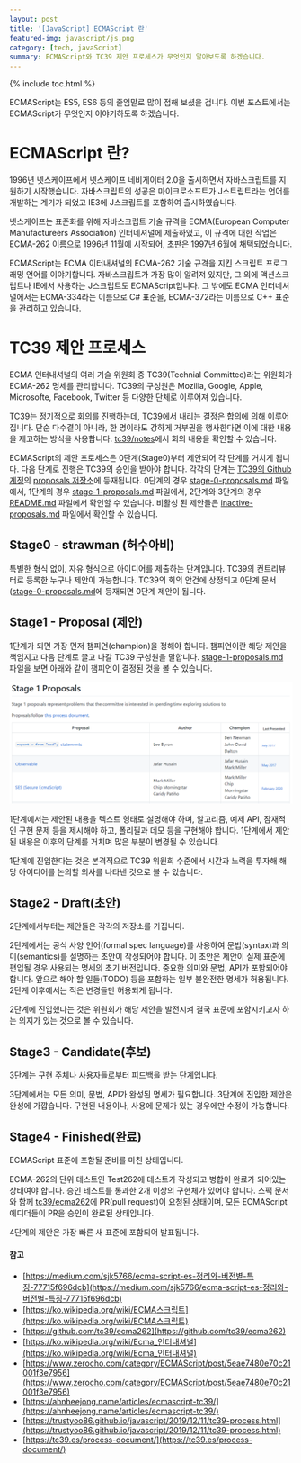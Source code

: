 ```yaml
---
layout: post
title: '[JavaScript] ECMAScript 란'
featured-img: javascript/js.png
category: [tech, javaScript]
summary: ECMAScript와 TC39 제안 프로세스가 무엇인지 알아보도록 하겠습니다.
---
```

{% include toc.html %}

ECMAScript는 ES5, ES6 등의 줄임말로 많이 접해 보셨을 겁니다. 이번 포스트에서는 ECMAScript가 무엇인지 이야기하도록 하겠습니다.

# ECMAScript 란?
1996년 넷스케이프에서 넷스케이프 네비게이터 2.0을 출시하면서 자바스크립트를 지원하기 시작했습니다. 자바스크립트의 성공은 마이크로소프트가 J스트립트라는 언어를 개발하는 계기가 되었고 IE3에 J스크립트를 포함하여 출시하였습니다. 

넷스케이프는 표준화를 위해 자바스크립트 기술 규격을 ECMA(European Computer Manufactureers Association) 인터네셔널에 제출하였고, 이 규격에 대한 작업은 ECMA-262 이름으로 1996년 11월에 시작되어, 초판은 1997년 6월에 채택되었습니다.

ECMAScript는 ECMA 이터내셔널의 ECMA-262 기술 규격을 지킨 스크립트 프로그래밍 언어를 이야기합니다. 자바스크립트가 가장 많이 알려져 있지만, 그 외에 액션스크립트나 IE에서 사용하는 J스크립트도 ECMAScript입니다. 그 밖에도 ECMA 인터네셔널에서는 ECMA-334라는 이름으로 C# 표준을, ECMA-372라는 이름으로 C++ 표준을 관리하고 있습니다.

# TC39 제안 프로세스
ECMA 인터내셔널의 여러 기술 위원회 중 TC39(Technial Committee)라는 위원회가 ECMA-262 명세를 관리합니다. TC39의 구성원은 Mozilla, Google, Apple, Microsofte, Facebook, Twitter 등 다양한 단체로 이루어져 있습니다.

TC39는 정기적으로 회의를 진행하는데, TC39에서 내리는 결정은 합의에 의해 이루어집니다. 단순 다수결이 아니라, 한 명이라도 강하게 거부권을 행사한다면 이에 대한 내용을 제고하는 방식을 사용합니다. [tc39/notes](https://github.com/tc39/notes/tree/master/meetings)에서 회의 내용을 확인할 수 있습니다.

ECMAScript의 제안 프로세스은 0단계(Stage0)부터 제안되어 각 단계를 거치게 됩니다. 다음 단계로 진행은 TC39의 승인을 받아야 합니다. 각각의 단계는 [TC39의 Github 계정](https://github.com/tc39)의 [proposals 저장소](https://github.com/tc39/proposals)에 등재됩니다. 0단계의 경우 [stage-0-proposals.md](https://github.com/tc39/proposals/blob/master/stage-0-proposals.md) 파일에서, 1단계의 경우 [stage-1-proposals.md](https://github.com/tc39/proposals/blob/master/stage-1-proposals.md) 파일에서, 2단계와 3단계의 경우 [README.md](https://github.com/tc39/proposals/blob/master/README.md) 파일에서 확인할 수 있습니다. 비활성 된 제안들은 [inactive-proposals.md](https://github.com/tc39/proposals/blob/master/inactive-proposals.md) 파일에서 확인할 수 있습니다.

## Stage0 - strawman (허수아비)
특별한 형식 없이, 자유 형식으로 아이디어를 제출하는 단계입니다. TC39의 컨트리뷰터로 등록한 누구나 제안이 가능합니다. TC39의 회의 안건에 상정되고 0단계 문서([stage-0-proposals.md](https://github.com/tc39/proposals/blob/master/stage-0-proposals.md)에 등재되면 0단계 제안이 됩니다.

## Stage1 - Proposal (제안)
1단계가 되면 가장 먼저 챔피언(champion)을 정해야 합니다. 챔피언이란 해당 제안을 책임지고 다음 단계로 끌고 나갈 TC39 구성원을 말합니다. [stage-1-proposals.md](https://github.com/tc39/proposals/blob/master/stage-1-proposals.md) 파일을 보면 아래와 같이 챔피언이 결정된 것을 볼 수 있습니다.

![Proposal 챔피언](/assets/img/posts/javascript/tc39_proposal_1_champion.png)

1단계에서는 제안된 내용을 텍스트 형태로 설명해야 하며, 알고리즘, 예제 API, 잠재적인 구현 문제 등을 제시해야 하고, 폴리필과 데모 등을 구현해야 합니다. 1단계에서 제안된 내용은 이후의 단계를 거치며 많은 부분이 변경될 수 있습니다.

1단계에 진입한다는 것은 본격적으로 TC39 위원회 수준에서 시간과 노력을 투자해 해당 아이디어를 논의할 의사를 나타낸 것으로 볼 수 있습니다.

## Stage2 - Draft(초안)
2단계에서부터는 제안들은 각각의 저장소를 가집니다.

2단계에서는 공식 사양 언어(formal spec language)를 사용하여 문법(syntax)과 의미(semantics)를 설명하는 초안이 작성되어야 합니다. 이 초안은 제안이 실제 표준에 편입될 경우 사용되는 명세의 초기 버전입니다. 중요한 의미와 문법, API가 포함되어야 합니다. 앞으로 해야 할 일들(TODO) 등을 포함하는 일부 불완전한 명세가 허용됩니다. 2단계 이후에서는 적은 변경들만 허용되게 됩니다.

2단계에 진입했다는 것은 위원회가 해당 제안을 발전시켜 결국 표준에 포함시키고자 하는 의지가 있는 것으로 볼 수 있습니다.

## Stage3 - Candidate(후보)
3단계는 구현 주체나 사용자들로부터 피드백을 받는 단계입니다.

3단계에서는 모든 의미, 문법, API가 완성된 명세가 필요합니다. 3단계에 진입한 제안은 완성에 가깝습니다. 구현된 내용이나, 사용에 문제가 있는 경우에만 수정이 가능합니다.

## Stage4 - Finished(완료)
ECMAScript 표준에 포함될 준비를 마친 상태입니다.

ECMA-262의 단위 테스트인 Test262에 테스트가 작성되고 병합이 완료가 되어있는 상태여야 합니다. 승인 테스트를 통과한 2개 이상의 구현체가 있어야 합니다. 스팩 문서와 함께 [tc39/ecma262](https://github.com/tc39/ecma262https://github.com/tc39/ecma262)에 PR(pull request)이 요청된 상태이며, 모든 ECMAScript 에디더들이 PR을 승인이 완료된 상태입니다.

4단계의 제안은 가장 빠른 새 표준에 포함되어 발표됩니다.

#### 참고
- [https://medium.com/sjk5766/ecma-script-es-정리와-버전별-특징-77715f696dcb](https://medium.com/sjk5766/ecma-script-es-정리와-버전별-특징-77715f696dcb)
- [https://ko.wikipedia.org/wiki/ECMA스크립트](https://ko.wikipedia.org/wiki/ECMA스크립트)
- [https://github.com/tc39/ecma262](https://github.com/tc39/ecma262)
- [https://ko.wikipedia.org/wiki/Ecma_인터내셔널](https://ko.wikipedia.org/wiki/Ecma_인터내셔널)
- [https://www.zerocho.com/category/ECMAScript/post/5eae7480e70c21001f3e7956](https://www.zerocho.com/category/ECMAScript/post/5eae7480e70c21001f3e7956)
- [https://ahnheejong.name/articles/ecmascript-tc39/](https://ahnheejong.name/articles/ecmascript-tc39/)
- [https://trustyoo86.github.io/javascript/2019/12/11/tc39-process.html](https://trustyoo86.github.io/javascript/2019/12/11/tc39-process.html)
- [https://tc39.es/process-document/](https://tc39.es/process-document/)